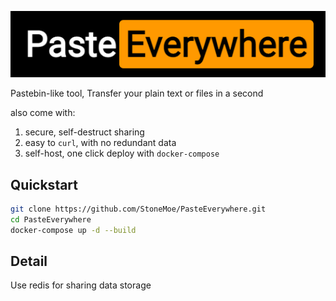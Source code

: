 ![logo](docs/logo.png)

Pastebin-like tool, Transfer your plain text or files in a second

also come with:
1. secure, self-destruct sharing
2. easy to `curl`, with no redundant data
3. self-host, one click deploy with `docker-compose`

## Quickstart
```bash
git clone https://github.com/StoneMoe/PasteEverywhere.git
cd PasteEverywhere
docker-compose up -d --build
```

## Detail
Use redis for sharing data storage
